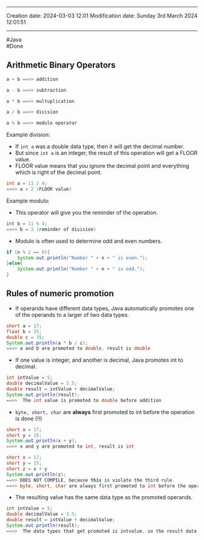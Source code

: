 

----
Creation date: 2024-03-03 12:01
Modification date: Sunday 3rd March 2024 12:01:51

----

#Java  
#Done  

## Arithmetic Binary Operators

```java
a + b ==>> addition
```

```java
a - b ==>> subtraction
```

```java
a * b ==>> multuplication
```

```java
a / b ==>> division
```

```java
a % b ==>> modulo operator
```

Example division:
- If `int a` was a double data type, then it will get the decimal number.
- But since `int a` is an integer, the result of this operation will get a FLOOR value.
- FLOOR value means that you ignore the decimal point and everything which is right of the decimal point.
```java
int a = 11 / 4;
==>> a = 2 (FLOOR value)
```

Example modulo:
- This operator will give you the reminder of the operation.
```java
int b = 11 % 4;
==>> b = 3 (reminder of division)
```
- Modulo is often used to determine odd and even numbers.
```java
if (n % 2 == 0){
	System.out.println("Number " + n + " is even.");
}else{
	System.out.println("Number " + n + " is odd.");
}
```

## Rules of numeric promotion

- If operands have different data types, Java automatically promotes one of the operands to a larger of two data types.
```java
short a = 17;
float b = 15;
double c = 35;
System.out.println(a * b / c);
==>> a and b are promoted to double, result is double
```
- If one value is integer, and another is decimal, Java promotes int to decimal.
```java
int intValue = 5; 
double decimalValue = 3.5; 
double result = intValue + decimalValue;
System.out.println(result);
==>>  The int value is promoted to double before addition
```
- `byte, short, char` are **always** first promoted to int before the operation is done (!!)
```java
short x = 17;
short y = 15;
System.out.println(x + y);
==>> x and y are promoted to int, result is int
```

```java
short x = 17;
short y = 15;
short z = x + y
System.out.println(z);
==>> DOES NOT COMPILE, because this is violate the third rule. 
==>> byte, short, char are always first promoted to int before the operation is done
```
- The resulting value has the same data type as the promoted operands. 
```java
int intValue = 5; 
double decimalValue = 3.5; 
double result = intValue + decimalValue;
System.out.println(result);
==>>  The data types that get promoted is intvalue, so the result data type will be double as well.
```

